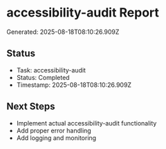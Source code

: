 # accessibility-audit Report

Generated: 2025-08-18T08:10:26.909Z

## Status
- Task: accessibility-audit
- Status: Completed
- Timestamp: 2025-08-18T08:10:26.909Z

## Next Steps
- Implement actual accessibility-audit functionality
- Add proper error handling
- Add logging and monitoring
